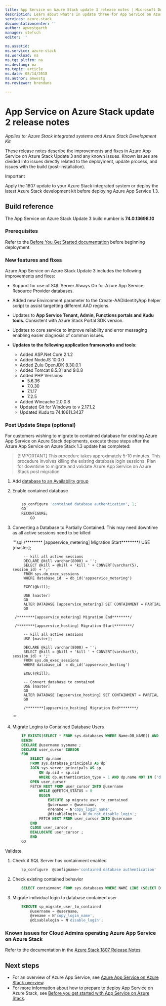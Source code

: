 ```yaml
---
title: App Service on Azure Stack update 3 release notes | Microsoft Docs
description: Learn about what's in update three for App Service on Azure Stack, the known issues, and where to download the update.
services: azure-stack
documentationcenter: ''
author: apwestgarth
manager: stefsch
editor: ''

ms.assetid:  
ms.service: azure-stack
ms.workload: na
ms.tgt_pltfrm: na
ms.devlang: na
ms.topic: article
ms.date: 08/14/2018
ms.author: anwestg
ms.reviewer: brenduns

---
```

# App Service on Azure Stack update 2 release notes

*Applies to: Azure Stack integrated systems and Azure Stack Development Kit*

These release notes describe the improvements and fixes in Azure App Service on Azure Stack Update 3 and any known issues. Known issues are divided into issues directly related to the deployment, update process, and issues with the build     (post-installation).

> [!IMPORTANT]
> Apply the 1807 update to your Azure Stack integrated system or deploy the latest Azure Stack development kit before deploying Azure App Service 1.3.
>
>

## Build reference

The App Service on Azure Stack Update 3 build number is **74.0.13698.10**

### Prerequisites

Refer to the [Before You Get Started documentation](azure-stack-app-service-before-you-get-started.md) before beginning deployment.

### New features and fixes

Azure App Service on Azure Stack Update 3 includes the following improvements and fixes:

- Support for use of SQL Server Always On for Azure App Service Resource Provider databases.

- Added new Environment parameter to the Create-AADIdentityApp helper script to assist targetting different AAD regions.

- Updates to **App Service Tenant, Admin, Functions portals and Kudu tools**. Consistent with Azure Stack Portal SDK version.

- Updates to core service to improve reliability and error messaging enabling easier diagnosis of common issues.

- **Updates to the following application frameworks and tools**:
  - Added ASP.Net Core 2.1.2
  - Added NodeJS 10.0.0
  - Added Zulu OpenJDK 8.30.0.1
  - Added Tomcat 8.5.31 and 9.0.8
  - Added PHP Versions:
    - 5.6.36
    - 7.0.30
    - 7.1.17
    - 7.2.5
  - Added Wincache 2.0.0.8
  - Updated Git for Windows to v 2.17.1.2
  - Updated Kudu to 74.10611.3437

### Post Update Steps (optional)

For customers wishing to migrate to contained database for existing Azure App Service on Azure Stack deploments, execute these steps after the Azure App Service on Azure Stack 1.3 update has completed:

> [!IMPORTANT] This procedure takes approximately 5-10 minutes.  This procedure involves killing the existing database login sessions.  Plan for downtime to migrate and validate Azure App Service on Azure Stack post migration
>
>

1. Add [database to an Availability group](https://docs.microsoft.com/sql/database-engine/availability-groups/windows/availability-group-add-a-database)

1. Enable contained database
    ```sql

        sp_configure 'contained database authentication', 1;
        GO
        RECONFIGURE;
            GO
    ```

1. Converting a Database to Partially Contained.  This may need downtime as all active sessions need to be killed

    '''sql
        /******** [appservice_metering] Migration Start********/
            USE [master];

            -- kill all active sessions
            DECLARE @kill varchar(8000) = '';  
            SELECT @kill = @kill + 'kill ' + CONVERT(varchar(5), session_id) + ';'  
            FROM sys.dm_exec_sessions
            WHERE database_id  = db_id('appservice_metering')

            EXEC(@kill);

            USE [master]  
            GO  
            ALTER DATABASE [appservice_metering] SET CONTAINMENT = PARTIAL  
            GO  

        /********[appservice_metering] Migration End********/

        /********[appservice_hosting] Migration Start********/

            -- kill all active sessions
            USE [master];

            DECLARE @kill varchar(8000) = '';  
            SELECT @kill = @kill + 'kill ' + CONVERT(varchar(5), session_id) + ';'  
            FROM sys.dm_exec_sessions
            WHERE database_id  = db_id('appservice_hosting')

            EXEC(@kill);

            -- Convert database to contained
            USE [master]  
            GO  
            ALTER DATABASE [appservice_hosting] SET CONTAINMENT = PARTIAL  
            GO  

            /********[appservice_hosting] Migration End********/
    '''

1. Migrate Logins to Contained Database Users

    ```sql
        IF EXISTS(SELECT * FROM sys.databases WHERE Name=DB_NAME() AND containment = 1)
        BEGIN
        DECLARE @username sysname ;  
        DECLARE user_cursor CURSOR  
        FOR
            SELECT dp.name
            FROM sys.database_principals AS dp  
            JOIN sys.server_principals AS sp
                ON dp.sid = sp.sid  
                WHERE dp.authentication_type = 1 AND dp.name NOT IN ('dbo','sys','guest','INFORMATION_SCHEMA');
            OPEN user_cursor  
            FETCH NEXT FROM user_cursor INTO @username  
                WHILE @@FETCH_STATUS = 0  
                BEGIN  
                    EXECUTE sp_migrate_user_to_contained
                    @username = @username,  
                    @rename = N'copy_login_name',  
                    @disablelogin = N'do_not_disable_login';  
                FETCH NEXT FROM user_cursor INTO @username  
            END  
            CLOSE user_cursor ;  
            DEALLOCATE user_cursor ;
            END
        GO
    ```

Validate

1. Check if SQL Server has containment enabled

    ```sql
        sp_configure  @configname='contained database authentication'
    ```

1. Check existing contained behavior
    ```sql
        SELECT containment FROM sys.databases WHERE NAME LIKE (SELECT DB_NAME())
    ```

1. Migrate individual login to database contained user

    ```sql
        EXECUTE sp_migrate_user_to_contained
            @username = @username,  
            @rename = N'copy_login_name',  
            @disablelogin = N'disable_login';
    ```

### Known issues for Cloud Admins operating Azure App Service on Azure Stack

Refer to the documentation in the [Azure Stack 1807 Release Notes](azure-stack-update-1807.md)

## Next steps

- For an overview of Azure App Service, see [Azure App Service on Azure Stack overview](azure-stack-app-service-overview.md).
- For more information about how to prepare to deploy App Service on Azure Stack, see [Before you get started with App Service on Azure Stack](azure-stack-app-service-before-you-get-started.md).
